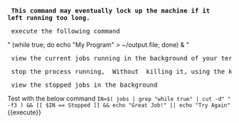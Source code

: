 **<pre> This command may eventually lock up the machine if it left running too long.</pre>**

<pre> execute the following command</pre>

" (while true; do echo "My Program" > ~/output.file; done) & " 

<pre> view the current jobs running in the background of your terminal </pre>

<pre> stop the process running, _Without_ killing it, using the kill command </pre>

<pre> view the stopped jobs in the background </pre>
Test with the below command
`IN=$( jobs | grep "while true" | cut -d" " -f3 ) && [[ $IN == Stopped ]] && echo "Great Job!" || echo "Try Again"`{{execute}}
